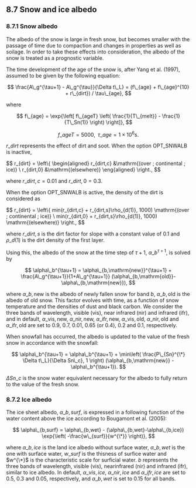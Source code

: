 ## 8.7 Snow and ice albedo

### 8.7.1 Snow albedo

The albedo of the snow is large in fresh snow, but becomes smaller with the passage of time due to compaction and changes in properties as well as soilage. In order to take these effects into consideration, the albedo of the snow is treated as a prognostic variable.

The time development of the age of the snow is, after Yang et al. (1997), assumed to be given by the following equation:

$$
\frac{A\_g^{\tau+1} - A\_g^{\tau}}{\Delta t\_L} = (f\_{age} + f\_{age}^{10} + r\_{dirt}) / \tau\_{age},
$$

where

$$
f\_{age} = \exp{\left[ f\_{ageT} \left( \frac{1}{T\_{melt}} - \frac{1}{T\_Sn(1)} \right) \right]},
$$

$$
f\_{ageT} = 5000, \;\; \tau\_{age} = 1 \times 10^6 \mathrm{s}.
$$

$r\_{dirt}$ represents the effect of dirt and soot. When the option OPT\_SNWALB is inactive, 

$$
r\_{dirt} = \left\\{ \begin{aligned}
 r\_{dirt,c} &\mathrm{(over \; continental \; ice)} \\
 r\_{dirt,0} &\mathrm{(elsewhere)}
\eng{aligned}
\right.,
$$

where $r\_{dirt,c} = 0.01$ and $r\_{dirt,0} = 0.3$.

When the option OPT\_SNWALB is active, the density of the dirt is considered as

$$
r\_{dirt} = \left\\{
min(r\_{dirt,c} + r\_{dirt,s}\rho\_{d(1)}, 1000) \mathrm{(over \; continental \; ice)} \\
min(r\_{dirt,0} + r\_{dirt,s}\rho\_{d(1)}, 1000) \mathrm{(elsewhere)}
\right.,
$$

where $r\_{dirt,s}$ is the dirt factor for slope with a constant value of 0.1 and $\rho\_{d(1)}$ is the dirt density of the first layer.

Using this, the albedo of the snow at the time step of $\tau+1$, $\alpha\_b^{\tau+1}$, is solved by

$$
\alpha\_b^{\tau+1} = \alpha\_{b,\mathrm{new}}^{\tau+1} + \frac{A\_g^{\tau+1}}{1+A\_g^{\tau+1}} (\alpha\_{b,\mathrm{old}}-\alpha\_{b,\mathrm{new}}), 
$$

where $\alpha\_{b,\mathrm{new}}$ is the albedo of newly fallen snow for band $b$, $\alpha\_{b,\mathrm{old}}$ is the albedo of old snow. This factor evolves with time, as a function of snow temperature and the densities of dust and black carbon. We consider the three bands of wavelength, visible (vis), near infrared (nir) and infrared (ifr), and in default, $\alpha\_{\mathrm{vis,new}}$, $\alpha\_{\mathrm{nir,new}}$, $\alpha\_{\mathrm{ifr,new}}$, $\alpha\_{\mathrm{vis,old}}$, $\alpha\_{\mathrm{nir,old}}$ and $\alpha\_{\mathrm{ifr,old}}$ are set to 0.9, 0.7, 0.01, 0.65 (or 0.4), 0.2 and 0.1, respectively.

When snowfall has occurred, the albedo is updated to the value of the fresh snow in accordance with the snowfall:

$$
 \alpha\_b^{\tau+1} = \alpha\_b^{\tau+1} + \min\left( \frac{P\_{Sn}^{\*} \Delta t\_L}{\Delta Sn\_c}, 1 \right) (\alpha\_{b,\mathrm{new}} - \alpha\_b^{\tau+1}).
$$

$\Delta Sn\_c$ is the snow water equivalent necessary for the albedo to fully return to the value of the fresh snow.


### 8.7.2 Ice albedo

The ice sheet albedo, $\alpha\_{b,surf}$, is expressed in a following function of the water content above the ice according to Bougamont et al. (2005):

$$
\alpha\_{b,surf} = \alpha\_{b,wet} - (\alpha\_{b,wet}-\alpha\_{b,ice}) \exp{\left( -\frac{w\_{surf}}{w^{\*}} \right)},
$$

where $\alpha\_{b,ice}$ is the land ice albedo without surface water, $\alpha\_{b,wet}$ is the one with surface water, $w\_{surf}$ is the thisness of surfice water and $w^{\*}$ is the characteristic scale for surficial water. $b$ represents the three bands of wavelength, visible (vis), nearinfrared (nir) and infrared (ifr), similar to ice albedo. In default, $\alpha\_{vis,ice}$, $\alpha\_{nir,ice}$ and $\alpha\_{ifr,ice}$ are set to 0.5, 0.3 and 0.05, respectively, and $\alpha\_{b,wet}$ is set to 0.15 for all bands.


